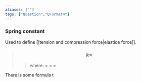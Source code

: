 ```yaml
---
aliases: [""]
tags: ["Question","QFormat4"]
---
```

### Spring constant
Used to define [[tension and compression force|elastice force]].
> ### $$ k =  $$ 
>> where:
>> $=$ 
>> $=$
>> $=$

There is some formula t
